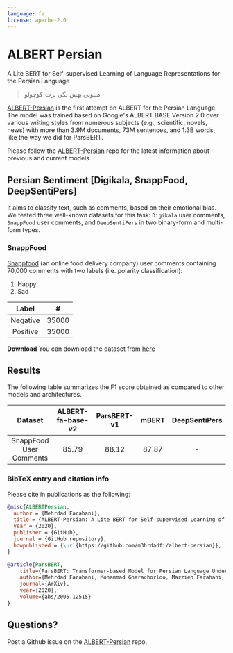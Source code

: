 ```yaml
---
language: fa
license: apache-2.0
---
```


# ALBERT Persian

A Lite BERT for Self-supervised Learning of Language Representations for the Persian Language

> میتونی بهش بگی برت_کوچولو

[ALBERT-Persian](https://github.com/m3hrdadfi/albert-persian) is the first attempt on ALBERT for the Persian Language. The model was trained based on Google's ALBERT BASE Version 2.0 over various writing styles from numerous subjects (e.g., scientific, novels, news) with more than 3.9M documents, 73M sentences, and 1.3B words, like the way we did for ParsBERT.

Please follow the [ALBERT-Persian](https://github.com/m3hrdadfi/albert-persian) repo for the latest information about previous and current models.

## Persian Sentiment [Digikala, SnappFood, DeepSentiPers]

It aims to classify text, such as comments, based on their emotional bias. We tested three well-known datasets for this task: `Digikala` user comments, `SnappFood` user comments, and `DeepSentiPers` in two binary-form and multi-form types.

### SnappFood

[Snappfood](https://snappfood.ir/) (an online food delivery company) user comments containing 70,000 comments with two labels (i.e. polarity classification): 

1. Happy
2. Sad

|   Label  |   #   |
|:--------:|:-----:|
| Negative | 35000 |
| Positive | 35000 |

**Download**
You can download the dataset from [here](https://drive.google.com/uc?id=15J4zPN1BD7Q_ZIQ39VeFquwSoW8qTxgu)


## Results

The following table summarizes the F1 score obtained as compared to other models and architectures.

|          Dataset         | ALBERT-fa-base-v2 | ParsBERT-v1 | mBERT | DeepSentiPers |
|:------------------------:|:-----------------:|:-----------:|:-----:|:-------------:|
|  SnappFood User Comments |       85.79       |    88.12    | 87.87 |       -       |


### BibTeX entry and citation info

Please cite in publications as the following:

```bibtex
@misc{ALBERTPersian,
  author = {Mehrdad Farahani},
  title = {ALBERT-Persian: A Lite BERT for Self-supervised Learning of Language Representations for the Persian Language},
  year = {2020},
  publisher = {GitHub},
  journal = {GitHub repository},
  howpublished = {\url{https://github.com/m3hrdadfi/albert-persian}},
}

@article{ParsBERT,
    title={ParsBERT: Transformer-based Model for Persian Language Understanding},
    author={Mehrdad Farahani, Mohammad Gharachorloo, Marzieh Farahani, Mohammad Manthouri},
    journal={ArXiv},
    year={2020},
    volume={abs/2005.12515}
}
```

## Questions?
Post a Github issue on the [ALBERT-Persian](https://github.com/m3hrdadfi/albert-persian) repo.